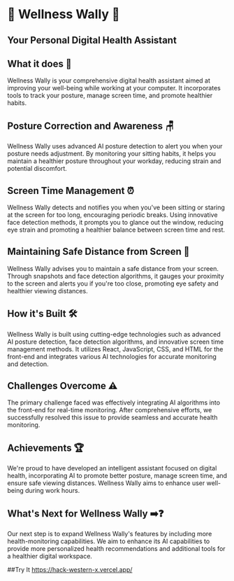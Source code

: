 # 🌟 Wellness Wally 🌟

## Your Personal Digital Health Assistant

## What it does 🤔

Wellness Wally is your comprehensive digital health assistant aimed at improving your well-being while working at your computer. It incorporates tools to track your posture, manage screen time, and promote healthier habits.

## Posture Correction and Awareness 🪑

Wellness Wally uses advanced AI posture detection to alert you when your posture needs adjustment. By monitoring your sitting habits, it helps you maintain a healthier posture throughout your workday, reducing strain and potential discomfort.

## Screen Time Management ⏰

Wellness Wally detects and notifies you when you've been sitting or staring at the screen for too long, encouraging periodic breaks. Using innovative face detection methods, it prompts you to glance out the window, reducing eye strain and promoting a healthier balance between screen time and rest.

## Maintaining Safe Distance from Screen 📏

Wellness Wally advises you to maintain a safe distance from your screen. Through snapshots and face detection algorithms, it gauges your proximity to the screen and alerts you if you're too close, promoting eye safety and healthier viewing distances.

## How it's Built 🛠️

Wellness Wally is built using cutting-edge technologies such as advanced AI posture detection, face detection algorithms, and innovative screen time management methods. It utilizes React, JavaScript, CSS, and HTML for the front-end and integrates various AI technologies for accurate monitoring and detection.

## Challenges Overcome ⚠️

The primary challenge faced was effectively integrating AI algorithms into the front-end for real-time monitoring. After comprehensive efforts, we successfully resolved this issue to provide seamless and accurate health monitoring.

## Achievements 🏆

We're proud to have developed an intelligent assistant focused on digital health, incorporating AI to promote better posture, manage screen time, and ensure safe viewing distances. Wellness Wally aims to enhance user well-being during work hours.

## What's Next for Wellness Wally ➡️❓

Our next step is to expand Wellness Wally's features by including more health-monitoring capabilities. We aim to enhance its AI capabilities to provide more personalized health recommendations and additional tools for a healthier digital workspace.

##Try It
https://hack-western-x.vercel.app/

